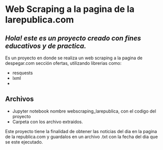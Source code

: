 # Web Scraping a la pagina de la larepublica.com
## _Hola! este es un proyecto creado con fines educativos y de practica._

Es un proyecto en donde se realiza un web scraping a la pagina de despegar.com sección ofertas,
utilizando librerias como:
- resquests
- lxml
- 
## Archivos
- Jupyter notebook nombre webscraping_larepublica, con el codigo del proyecto
- Carpeta con los archivo extraidos.

Este proyecto tiene la finalidad de obtener las noticias del dia en la pagina de la republica.com y guardalos en un archivo .txt con la fecha del dia que se este ejecutado.

